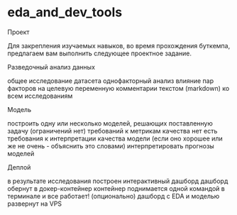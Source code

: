 # eda_and_dev_tools

Проект

Для закрепления изучаемых навыков, во время прохождения буткемпа, предлагаем вам выполнить следующее проектное задание.

Разведочный анализ данных

общее исследование датасета
однофакторный анализ
влияние пар факторов на целевую переменную
комментарии текстом (markdown) ко всем исследованиям
 
Модель

построить одну или несколько моделей, решающих поставленную задачу (ограничений нет)
требований к метрикам качества нет
есть требования к интерпретации качества модели (если оно хорошее или же не очень - объяснить это словами)
интерпретировать прогнозы моделей
 
Деплой

в результате исследования построен интерактивный дашборд
дашборд обернут в докер-контейнер
контейнер поднимается одной командой в терминале и все работает!
(опционально) дашборд с EDA и моделью развернут на VPS
